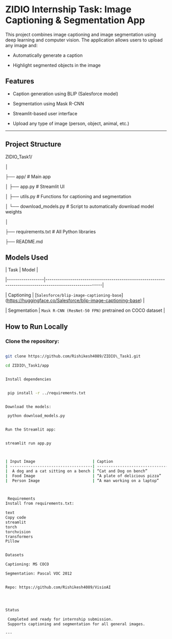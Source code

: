 #  ZIDIO Internship Task: Image Captioning \& Segmentation App



This project combines image captioning and image segmentation using deep learning and computer vision. The application allows users to upload any image and:



-  Automatically generate a caption

-  Highlight segmented objects in the image







##  Features



-  Caption generation using BLIP (Salesforce model)

-  Segmentation using Mask R-CNN

-  Streamlit-based user interface

-  Upload any type of image (person, object, animal, etc.)





---



## Project Structure 



ZIDIO\_Task1/

│

├── app/                        # Main app 

│   ├── app.py                  # Streamlit UI 

│   ├── utils.py                # Functions for captioning and segmentation

│   └── download\_models.py      # Script to automatically download model weights

│

├── requirements.txt            # All Python libraries 

├── README.md  



##  Models Used



| Task             | Model                                                                                                   |

|------------------|---------------------------------------------------------------------------------------------------------|

| Captioning       | \[`Salesforce/blip-image-captioning-base`](https://huggingface.co/Salesforce/blip-image-captioning-base) |

| Segmentation     | `Mask R-CNN (ResNet-50 FPN)` pretrained on COCO dataset                                                 |







##  How to Run Locally



###  Clone the repository:



```bash

git clone https://github.com/Rishikesh4089/ZIDIO\_Task1.git

cd ZIDIO\_Task1/app


Install dependencies


 pip install -r ../requirements.txt


Download the models:

 python download_models.py


Run the Streamlit app:


streamlit run app.py



| Input Image                         | Caption                         | Segmentation         |
| ------------------------------------| --------------------------------| ---------------------|
|  A dog and a cat sitting on a bench | “Cat and Dog on bench”         |  Objects outlined     |
|  Food Image                         | “A plate of delicious pizza”   |  Food segmented       |
|  Person Image                       | “A man working on a laptop”    |  Person highlighted   |



 Requirements
Install from requirements.txt:

text
Copy code
streamlit
torch
torchvision
transformers
Pillow


Datasets

Captioning: MS COCO  

Segmentation: Pascal VOC 2012


Repo: https://github.com/Rishikesh4089/VisioAI




Status

 Completed and ready for internship submission.
 Supports captioning and segmentation for all general images.

---

 

